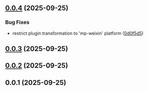 ## [0.0.4](https://github.com/chouchouji/vite-plugin-component-placeholder/compare/v0.0.3...v0.0.4) (2025-09-25)


### Bug Fixes

* restrict plugin transformation to 'mp-weixin' platform ([0d0f5d5](https://github.com/chouchouji/vite-plugin-component-placeholder/commit/0d0f5d5f3d8ec3fc0e0cd4c214f0033fc24de9f0))



## [0.0.3](https://github.com/chouchouji/vite-plugin-component-placeholder/compare/v0.0.2...v0.0.3) (2025-09-25)



## [0.0.2](https://github.com/chouchouji/vite-plugin-component-placeholder/compare/v0.0.1...v0.0.2) (2025-09-25)



## 0.0.1 (2025-09-25)



